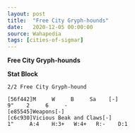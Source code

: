 ```yaml
---
layout: post
title:  "Free City Gryph-hounds"
date:   2020-12-05 00:00:00
source: Wahapedia
tags: [cities-of-sigmar]
---
```


**Free City Gryph-hounds**

**Stat Block**
```
2/2 Free City Gryph-hound
```

```
[56f442]M     W     B     Sa    [-]
9"    2     6     -     
[e85545]Weapons[-]
[c6c930]Vicious Beak and Claws[-]
1"     A:4    H:3+   W:4+   R:-    D:1   
```
    